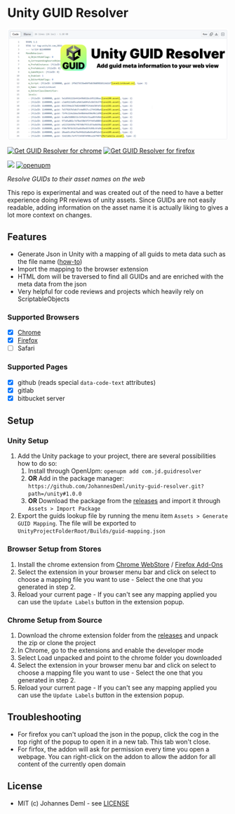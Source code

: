 # Unity GUID Resolver

[![Logo](./docs/preview.png)](https://youtu.be/3Fez_18Jpds)

[![Get GUID Resolver for chrome](https://storage.googleapis.com/web-dev-uploads/image/WlD8wC6g8khYWPJUsQceQkhXSlv1/UV4C4ybeBTsZt43U4xis.png)](https://chromewebstore.google.com/detail/unity-guid-resolver/gjeokenlchlhgjnnaolbemkcmdigpnjd) [![Get GUID Resolver for firefox](https://extensionworkshop.com/assets/img/documentation/publish/get-the-addon-178x60px.dad84b42.png)](https://addons.mozilla.org/en-US/firefox/addon/unity-guid-resolver/)

[![](https://img.shields.io/github/release-date/JohannesDeml/unity-guid-resolver.svg)](https://github.com/JohannesDeml/unity-guid-resolver/releases) [![openupm](https://img.shields.io/npm/v/com.jd.guidresolver?label=openupm&registry_uri=https://package.openupm.com)](https://openupm.com/packages/com.jd.guidresolver/)

*Resolve GUIDs to their asset names on the web*

This repo is experimental and was created out of the need to have a better experience doing PR reviews of unity assets. Since GUIDs are not easily readable, adding information on the asset name it is actually liking to gives a lot more context on changes.

## Features

* Generate Json in Unity with a mapping of all guids to meta data such as the file name ([how-to](./unity/README.md))
* Import the mapping to the browser extension
* HTML dom will be traversed to find all GUIDs and are enriched with the meta data from the json
* Very helpful for code reviews and projects which heavily rely on ScriptableObjects

### Supported Browsers

- [x] [Chrome](https://chromewebstore.google.com/detail/unity-guid-resolver/gjeokenlchlhgjnnaolbemkcmdigpnjd)
- [x] [Firefox](https://addons.mozilla.org/en-US/firefox/addon/unity-guid-resolver/)
- [ ] Safari

### Supported Pages

- [x] github (reads special `data-code-text` attributes)
- [x] gitlab
- [x] bitbucket server

## Setup

### Unity Setup

1. Add the Unity package to your project, there are several possibilities how to do so:
   1. Install through OpenUpm: `openupm add com.jd.guidresolver`
   2. **OR** Add in the package manager: `https://github.com/JohannesDeml/unity-guid-resolver.git?path=/unity#1.0.0`
   3. **OR** Download the package from the [releases](https://github.com/JohannesDeml/unity-guid-resolver/releases/) and import it through `Assets > Import Package`
2. Export the guids lookup file by running the menu item `Assets > Generate GUID Mapping`. The file will be exported to `UnityProjectFolderRoot/Builds/guid-mapping.json`

### Browser Setup from Stores

1. Install the chrome extension from [Chrome WebStore](https://chromewebstore.google.com/detail/unity-guid-resolver/gjeokenlchlhgjnnaolbemkcmdigpnjd) / [Firefox Add-Ons](https://addons.mozilla.org/en-US/firefox/addon/unity-guid-resolver/)
2. Select the extension in your browser menu bar and click on select to choose a mapping file you want to use - Select the one that you generated in step 2.
3. Reload your current page - If you can't see any mapping applied you can use the `Update Labels` button in the extension popup.

### Chrome Setup from Source

1. Download the chrome extension folder from the [releases](https://github.com/JohannesDeml/unity-guid-resolver/releases/) and unpack the zip or clone the project
2. In Chrome, go to the extensions and enable the developer mode
3. Select Load unpacked and point to the chrome folder you downloaded
4. Select the extension in your browser menu bar and click on select to choose a mapping file you want to use - Select the one that you generated in step 2.
5. Reload your current page - If you can't see any mapping applied you can use the `Update Labels` button in the extension popup.

## Troubleshooting
* For firefox you can't upload the json in the popup, click the cog in the top right of the popup to open it in a new tab. This tab won't close.
* For firfox, the addon will ask for permission every time you open a webpage. You can right-click on the addon to allow the addon for all content of the currently open domain

## License

* MIT (c) Johannes Deml - see [LICENSE](./LICENSE.md)
